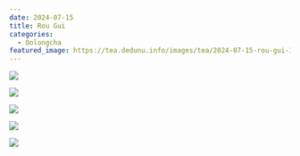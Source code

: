 ```yaml
---
date: 2024-07-15
title: Rou Gui 
categories:
  - Oolongcha
featured_image: https://tea.dedunu.info/images/tea/2024-07-15-rou-gui-1.jpeg
---
```


![](https://tea.dedunu.info/images/tea/2024-07-15-rou-gui-2.jpeg)

![](https://tea.dedunu.info/images/tea/2024-07-15-rou-gui-3.jpeg)

![](https://tea.dedunu.info/images/tea/2024-07-15-rou-gui-4.jpeg)

![](https://tea.dedunu.info/images/tea/2024-07-15-rou-gui-5.jpeg)

![](https://tea.dedunu.info/images/tea/2024-07-15-rou-gui-6.jpeg)
